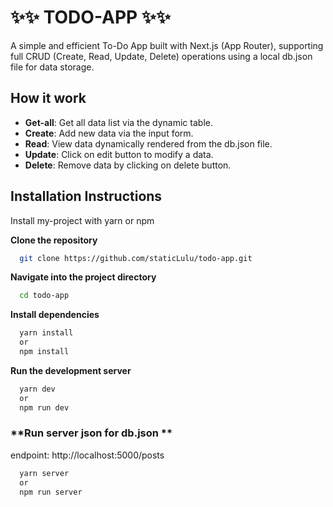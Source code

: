 # **✨✨ TODO-APP ✨✨**
A simple and efficient To-Do App built with Next.js (App Router), supporting full CRUD (Create, Read, Update, Delete) operations using a local db.json file for data storage.
## **How it work**

- **Get-all**: Get all data list via the dynamic table.
- **Create**: Add new data via the input form.
- **Read**: View data dynamically rendered from the db.json file.
- **Update**: Click on edit button to modify a data.
- **Delete**: Remove data by clicking on delete button.

## Installation Instructions

Install my-project with yarn or npm

**Clone the repository**  
```bash
  git clone https://github.com/staticLulu/todo-app.git
```
**Navigate into the project directory**
```bash
  cd todo-app
```
**Install dependencies**
```bash
  yarn install
  or
  npm install
```
**Run the development server**
```bash
  yarn dev
  or
  npm run dev
```

### **Run server json for db.json **
endpoint: http://localhost:5000/posts
```bash
  yarn server
  or
  npm run server
```